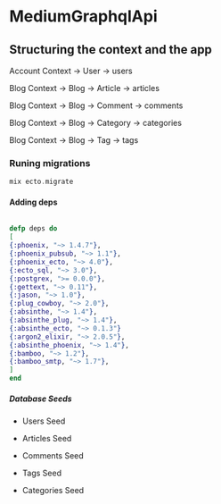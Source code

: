 # MediumGraphqlApi

## Structuring the context and the app

Account Context -> User -> users

Blog Context -> Blog -> Article -> articles

Blog Context -> Blog -> Comment -> comments

Blog Context -> Blog -> Category -> categories

Blog Context -> Blog -> Tag -> tags

### Runing migrations

```elixir
mix ecto.migrate
```

#### Adding deps

```elixir

defp deps do
[
{:phoenix, "~> 1.4.7"},
{:phoenix_pubsub, "~> 1.1"},
{:phoenix_ecto, "~> 4.0"},
{:ecto_sql, "~> 3.0"},
{:postgrex, ">= 0.0.0"},
{:gettext, "~> 0.11"},
{:jason, "~> 1.0"},
{:plug_cowboy, "~> 2.0"},
{:absinthe, "~> 1.4"},
{:absinthe_plug, "~> 1.4"},
{:absinthe_ecto, "~> 0.1.3"}
{:argon2_elixir, "~> 2.0.5"},
{:absinthe_phoenix, "~> 1.4"},
{:bamboo, "~> 1.2"},
{:bamboo_smtp, "~> 1.7"},
]
end
```

##### Database Seeds

- Users Seed

- Articles Seed

- Comments Seed

- Tags Seed

- Categories Seed
